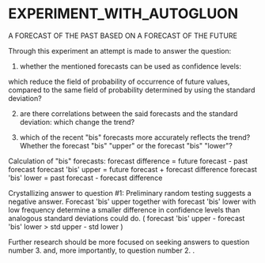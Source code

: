 # EXPERIMENT_WITH_AUTOGLUON
A FORECAST OF THE PAST BASED ON A FORECAST OF THE FUTURE 


Through this experiment an attempt is made to answer the question:

1. whether the mentioned forecasts can be used as confidence levels:

which reduce the field of probability of occurrence of future values, compared to the same field of probability determined by using the standard deviation?

2. are there correlations between the said forecasts and the standard deviation:
which change the trend?

3. which of the recent "bis" forecasts more accurately reflects the trend?
Whether the forecast "bis" "upper" or the forecast "bis" "lower"?


Calculation of "bis" forecasts:
forecast difference = future forecast - past forecast
forecast 'bis' upper = future forecast + forecast difference
forecast 'bis' lower = past forecast - forecast difference 


Crystallizing answer to question #1:
Preliminary random testing suggests a negative answer.
Forecast 'bis' upper together with forecast 'bis' lower with low frequency determine a smaller difference in confidence levels than analogous standard deviations could do.
( forecast 'bis' upper - forecast 'bis' lower > std upper - std lower )


Further research should be more focused on seeking answers to question number 3. and, more importantly, to question number 2. .

